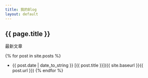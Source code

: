 ```yaml
---
title: 我的Blog
layout: default
---
```


## {{ page.title }}

最新文章

{% for post in site.posts %}
* {{ post.date | date_to_string }}  [{{ post.title }}]({{ site.baseurl }}{{  post.url }})
{% endfor %}
